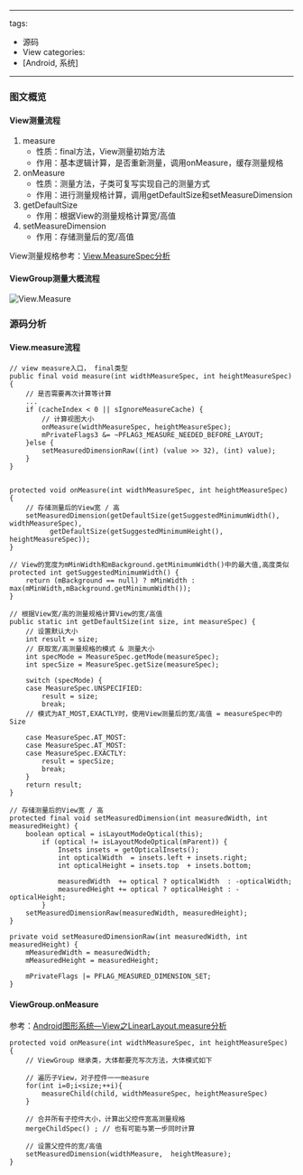 
---
tags: 
- 源码
- View
categories:
- [Android, 系统]
---

### 图文概览
#### View测量流程
1. measure
    * 性质：final方法，View测量初始方法  
    * 作用：基本逻辑计算，是否重新测量，调用onMeasure，缓存测量规格
2. onMeasure 
    * 性质：测量方法，子类可复写实现自己的测量方式
    * 作用：进行测量规格计算，调用getDefaultSize和setMeasureDimension
3. getDefaultSize
    * 作用：根据View的测量规格计算宽/高值
4. setMeasureDimension
    * 作用：存储测量后的宽/高值

View测量规格参考：[View.MeasureSpec分析](https://www.jianshu.com/p/66eb92cca405)


#### ViewGroup测量大概流程
![View.Measure](media/View.Measure.png)


### 源码分析
#### View.measure流程

```
// view measure入口， final类型
public final void measure(int widthMeasureSpec, int heightMeasureSpec) {
    // 是否需要再次计算等计算
    ... 
    if (cacheIndex < 0 || sIgnoreMeasureCache) {   
        // 计算视图大小
        onMeasure(widthMeasureSpec, heightMeasureSpec);
        mPrivateFlags3 &= ~PFLAG3_MEASURE_NEEDED_BEFORE_LAYOUT;
    }else { 
        setMeasuredDimensionRaw((int) (value >> 32), (int) value);
    }
}


protected void onMeasure(int widthMeasureSpec, int heightMeasureSpec) {
    // 存储测量后的View宽 / 高
    setMeasuredDimension(getDefaultSize(getSuggestedMinimumWidth(), widthMeasureSpec),
          getDefaultSize(getSuggestedMinimumHeight(), heightMeasureSpec));
}

// View的宽度为mMinWidth和mBackground.getMinimumWidth()中的最大值,高度类似
protected int getSuggestedMinimumWidth() {
    return (mBackground == null) ? mMinWidth : max(mMinWidth,mBackground.getMinimumWidth());
}

// 根据View宽/高的测量规格计算View的宽/高值
public static int getDefaultSize(int size, int measureSpec) {
    // 设置默认大小
    int result = size;
    // 获取宽/高测量规格的模式 & 测量大小
    int specMode = MeasureSpec.getMode(measureSpec);
    int specSize = MeasureSpec.getSize(measureSpec);
    
    switch (specMode) {
    case MeasureSpec.UNSPECIFIED:
        result = size;
        break;
    // 模式为AT_MOST,EXACTLY时，使用View测量后的宽/高值 = measureSpec中的Size
    
    case MeasureSpec.AT_MOST:  
    case MeasureSpec.AT_MOST:
    case MeasureSpec.EXACTLY:
        result = specSize;
        break;
    }
    return result;
}

// 存储测量后的View宽 / 高 
protected final void setMeasuredDimension(int measuredWidth, int measuredHeight) {
    boolean optical = isLayoutModeOptical(this);
        if (optical != isLayoutModeOptical(mParent)) {
            Insets insets = getOpticalInsets();
            int opticalWidth  = insets.left + insets.right;
            int opticalHeight = insets.top  + insets.bottom;
            
            measuredWidth  += optical ? opticalWidth  : -opticalWidth;
            measuredHeight += optical ? opticalHeight : -opticalHeight;
        }
    setMeasuredDimensionRaw(measuredWidth, measuredHeight);
}

private void setMeasuredDimensionRaw(int measuredWidth, int measuredHeight) {
    mMeasuredWidth = measuredWidth;
    mMeasuredHeight = measuredHeight;
    
    mPrivateFlags |= PFLAG_MEASURED_DIMENSION_SET;
}

```

#### ViewGroup.onMeasure

参考：[Android图形系统—View之LinearLayout.measure分析](https://www.jianshu.com/p/e893950d6cb3)

```
protected void onMeasure(int widthMeasureSpec, int heightMeasureSpec) {
    // ViewGroup 继承类，大体都要充写次方法，大体模式如下
    
    // 遍历子View，对子控件一一measure
    for(int i=0;i<size;++i){
        measureChild(child, widthMeasureSpec, heightMeasureSpec)
    }
    
    // 合并所有子控件大小，计算出父控件宽高测量规格
    mergeChildSpec() ; // 也有可能与第一步同时计算
    
    // 设置父控件的宽/高值
    setMeasuredDimension(widthMeasure,  heightMeasure);
}


```




